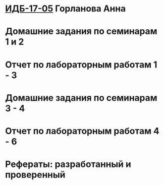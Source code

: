 # [ИДБ-17-05](https://github.com/stankin/design-part-1/wiki/list-idb-17-05)  Горланова Анна  
# Домашние задания по семинарам 1 и 2 
# Отчет по лабораторным работам 1 - 3 
# Домашние задания по семинарам 3 - 4 
# Отчет по лабораторным работам 4 - 6 
# Рефераты: разработанный и проверенный
